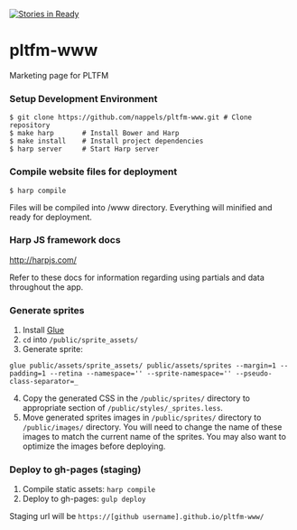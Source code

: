 [![Stories in Ready](https://badge.waffle.io/nappels/pltfm-www.png?label=ready&title=Ready)](https://waffle.io/nappels/pltfm-www?utm_source=badge)
# pltfm-www
Marketing page for PLTFM

### Setup Development Environment
```
$ git clone https://github.com/nappels/pltfm-www.git # Clone repository
$ make harp       # Install Bower and Harp
$ make install    # Install project dependencies
$ harp server     # Start Harp server
```

### Compile website files for deployment
```
$ harp compile
```

Files will be compiled into /www directory. Everything will minified and ready for deployment.

### Harp JS framework docs
http://harpjs.com/

Refer to these docs for information regarding using partials and data throughout the app.

### Generate sprites
1. Install [Glue](http://glue.readthedocs.io/en/latest/installation.html)
2. `cd` into `/public/sprite_assets/`
3. Generate sprite:
```
glue public/assets/sprite_assets/ public/assets/sprites --margin=1 --padding=1 --retina --namespace='' --sprite-namespace='' --pseudo-class-separator=_
```
4. Copy the generated CSS in the `/public/sprites/` directory to appropriate section of `/public/styles/_sprites.less`.
5. Move generated sprites images in `/public/sprites/` directory to `/public/images/` directory. You will need to change the name of these images to match the current name of the sprites. You may also want to optimize the images before deploying.

### Deploy to gh-pages (staging)

1. Compile static assets: `harp compile`
2. Deploy to gh-pages: `gulp deploy`

Staging url will be `https://[github username].github.io/pltfm-www/`

